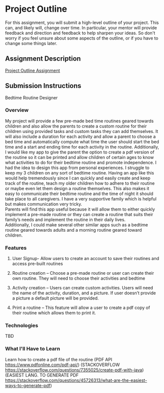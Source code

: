 # Project Outline
For this assignment, you will submit a high-level outline of your project. This can, and likely will, change over time. In particular, your mentor will provide feedback and direction and feedback to help sharpen your ideas. So don't worry if you feel unsure about some aspects of the outline, or if you have to change some things later.

## Assignment Description
[Project Outline Assignment](https://education.launchcode.org/liftoff/assignments/project-outline/)

## Submission Instructions

Bedtime Routine Designer

### Overview

My project will provide a few pre-made bed time routines geared towards children and also allow the parents to create a custom routine for their children using provided tasks and custom tasks they can add themselves. It will also include a duration for each activity and allow a parent to choose a bed time and automatically compute what time the user should start the bed time and a start and ending time for each activity in the routine. Additionally, I would like my app to give the parent the option to create a pdf version of the routine so it can be printed and allow children of certain ages to know what activities to do for their bedtime routine and promote independence. 
I had the idea to design this app from personal experiences. I struggle to keep my 3 children on any sort of bedtime routine. Having an app like this would help tremendously since I can quickly and easily create and keep track of the routine, teach my older children how to adhere to their routine or maybe even let them design a routine themselves. This also makes it easy to communicate their bedtime routine and the time of night it should take place to all caregivers. I have a very supportive family which is helpful but makes communication very tricky.  
Parents will find this app useful because it will allow them to either quickly implement a pre-made routine or they can create a routine that suits their family’s needs and implement the routine in their daily lives.  
Additionally, I could make several other similar apps such as a bedtime routine geared towards adults and a morning routine geared toward children. 

### Features

1. User Signup- Allow users to create an account to save their routines and access pre-built routines 

2. Routine creation – Choose a pre-made routine or user can create their own routine. They will need to choose their activities and bedtime 

3. Activity creation – Users can create custom activities. Users will need the name of the activity, duration, and a picture. If user doesn’t provide a picture a default picture will be provided. 

4. Print a routine – This feature will allow a user to create a pdf copy of their routine which allows them to print it. 

### Technologies

TBD 

### What I'll Have to Learn

Learn how to create a pdf file of the routine 
(PDF API https://www.pdfonline.com/pdf-api/) 
(STACKOVERFLOW https://stackoverflow.com/questions/7355025/create-pdf-with-java) 
(EASIEST LANG. TO GENERATE PDF https://stackoverflow.com/questions/45726313/what-are-the-easiest-ways-to-generate-pdf) 
